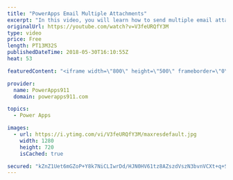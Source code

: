 ```yaml
---
title: "PowerApps Email Multiple Attachments"
excerpt: "In this video, you will learn how to send multiple email attachments with PowerApps via the Outlook connector. Turns out that if you build the collection in the format that the attachments property wants it is pretty easy to do. Check out the video for a couple of cool other concepts along the way also."
originalUrl: https://youtube.com/watch?v=V3feURQfY3M
type: video
price: Free
length: PT13M32S
publishedDateTime: 2018-05-30T16:10:55Z
heat: 53

featuredContent: "<iframe width=\"800\" height=\"500\" frameborder=\"0\" src=\"https://www.youtube.com/embed/V3feURQfY3M\" allow=\"accelerometer; autoplay; encrypted-media; gyroscope; picture-in-picture\" allowfullscreen></iframe>"

provider:
  name: PowerApps911
  domain: powerapps911.com

topics:
  - Power Apps

images:
  - url: https://i.ytimg.com/vi/V3feURQfY3M/maxresdefault.jpg
    width: 1280
    height: 720
    isCached: true

secured: "kZnZ1Uet6mGZoP+Y8k7NiCLIwrDd/HJN0HV61tz8AZszdVszN3bvnVCXt+q+SHxM6IFNbcmNWS5/jwADM4pPRmvp6/5xmnoZPVLCW8KG65GDvTCo0Gl1uPGIhXCYQNehySxp/mTqVBrP2Krr7ulU0aBvlMZE1ktHAOq+huAiLemKnqkYHgcRJ/Djl0vaa5KnOfzEeoCNVL5F3ByelNf54/rXO/BnXb4ZMkU7v1+RJnHUW+qfKfk69YCsKJciiPj4JEbBFf4cWB1MZ+On3Y1Ai27htKPsYNRpWlxTn2dQchBfjnTRSop9Z1ic6zM/GE0ZB1rbMi53hQM7RJC0JooKzJDIXQpnvP5tly8qGbLM7Nt6Bn9KFc3mTIlIIxFUbNxLk7hjzORTNN1LM/3bqoM+aDAdNRZJetYURCb9S/w8SNY=;jZ0c9C4CMvQnzKxYIYb89w=="
---
```


